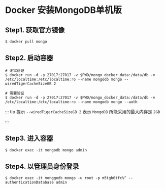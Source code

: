 # Docker 安装MongoDB单机版

## Step1. 获取官方镜像

```shell
$ docker pull mongo
```

## Step2. 启动容器

```shell
# 无需验证
$ docker run -d -p 27017:27017 -v $PWD/mongo_docker_data:/data/db -v /etc/localtime:/etc/localtime:ro --name mongodb mongo --wiredTigerCacheSizeGB 2
	
# 需要验证
$ docker run -d -p 27017:27017 -v $PWD/mongo_docker_data:/data/db -v /etc/localtime:/etc/localtime:ro --name mongodb mongo --auth
```

::: tip 提示
`--wiredTigerCacheSizeGB 2` 表示 `MongoDB` 所能采用的最大内存是 `2GB`

:::

## Step3. 进入容器

```shell
$ docker exec -it mongodb mongo admin
```

## Step4. 以管理员身份登录

```shell
$ docker exec -it monggodb mongo -u root -p m5tgb6tfc%^ --authenticationDatabase admin
```
